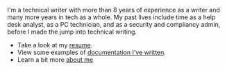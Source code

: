 I'm a technical writer with more than 8 years of experience as a writer and many more years in tech as a whole. My past lives include time as a help desk analyst, as a PC technician, and as a security and compliancy admin, before I made the jump into technical writing. 


* Take a look at my [resume](about/resume.md).
* View some examples of [documentation I've written](examples/index.md).
* Learn a bit more [about me](about.md)

